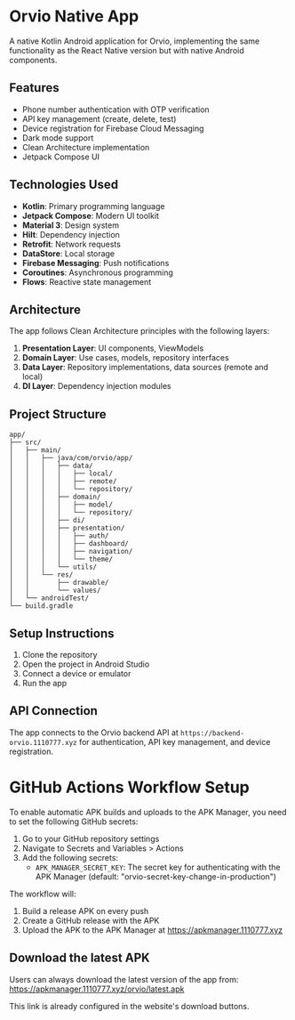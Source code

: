 # Orvio Native App

A native Kotlin Android application for Orvio, implementing the same functionality as the React Native version but with native Android components.

## Features

- Phone number authentication with OTP verification
- API key management (create, delete, test)
- Device registration for Firebase Cloud Messaging
- Dark mode support
- Clean Architecture implementation
- Jetpack Compose UI

## Technologies Used

- **Kotlin**: Primary programming language
- **Jetpack Compose**: Modern UI toolkit
- **Material 3**: Design system
- **Hilt**: Dependency injection
- **Retrofit**: Network requests
- **DataStore**: Local storage
- **Firebase Messaging**: Push notifications
- **Coroutines**: Asynchronous programming
- **Flows**: Reactive state management

## Architecture

The app follows Clean Architecture principles with the following layers:

1. **Presentation Layer**: UI components, ViewModels
2. **Domain Layer**: Use cases, models, repository interfaces
3. **Data Layer**: Repository implementations, data sources (remote and local)
4. **DI Layer**: Dependency injection modules

## Project Structure

```
app/
├── src/
│   ├── main/
│   │   ├── java/com/orvio/app/
│   │   │   ├── data/
│   │   │   │   ├── local/
│   │   │   │   ├── remote/
│   │   │   │   └── repository/
│   │   │   ├── domain/
│   │   │   │   ├── model/
│   │   │   │   └── repository/
│   │   │   ├── di/
│   │   │   ├── presentation/
│   │   │   │   ├── auth/
│   │   │   │   ├── dashboard/
│   │   │   │   ├── navigation/
│   │   │   │   └── theme/
│   │   │   └── utils/
│   │   └── res/
│   │       ├── drawable/
│   │       └── values/
│   └── androidTest/
└── build.gradle
```

## Setup Instructions

1. Clone the repository
2. Open the project in Android Studio
3. Connect a device or emulator
4. Run the app

## API Connection

The app connects to the Orvio backend API at `https://backend-orvio.1110777.xyz` for authentication, API key management, and device registration. 

# GitHub Actions Workflow Setup

To enable automatic APK builds and uploads to the APK Manager, you need to set the following GitHub secrets:

1. Go to your GitHub repository settings
2. Navigate to Secrets and Variables > Actions
3. Add the following secrets:
   - `APK_MANAGER_SECRET_KEY`: The secret key for authenticating with the APK Manager (default: "orvio-secret-key-change-in-production")

The workflow will:
1. Build a release APK on every push
2. Create a GitHub release with the APK
3. Upload the APK to the APK Manager at https://apkmanager.1110777.xyz

## Download the latest APK

Users can always download the latest version of the app from:
https://apkmanager.1110777.xyz/orvio/latest.apk

This link is already configured in the website's download buttons. 
